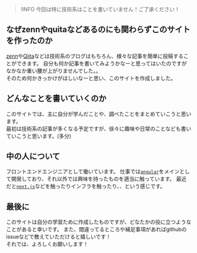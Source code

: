 > !INFO
> 今回は特に技術系はことを書いていません！ご了承ください！

## なぜzennやquitaなどあるのにも関わらずこのサイトを作ったのか

[zenn](https://zenn.dev/)や[Qiita](https://qiita.com/)などは技術系のブログはもちろん、様々な記事を簡単に投稿することができます。
自分も何か記事を書いてみようかなーと思ってはいたのですがなかなか重い腰が上がりませんでした。。  
そのため何かきっかけがほしいなーと思い、このサイトを作成しました。

## どんなことを書いていくのか

このサイトでは、主に自分が学んだことや、調べたことをまとめていこうと思います。  
最初は技術系の記事が多くなる予定ですが、徐々に趣味や日常のことなども書いていこうと思います。(多分)

## 中の人について

フロントエンドエンジニアとして働いています。
仕事では[`angular`](https://angular.jp/)をメインとして開発しており、それ以外では興味を持ったものを適当に触っています。
最近だと[`next.js`](https://nextjs.org/)などを触ったりインフラを触ったり、、という感じです。

## 最後に

このサイトは自分の学習ために作成したものですが、どなたかの役に立つようなことがあると幸いです。
また、間違ってるところや補足事項があればgithubのissueなどで教えていただけると嬉しいです！  
それでは、よろしくお願いします！